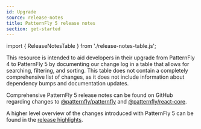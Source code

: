 ```yaml
---
id: Upgrade
source: release-notes
title: PatternFly 5 release notes
section: get-started
---
```


import { ReleaseNotesTable } from './release-notes-table.js';

This resource is intended to aid developers in their upgrade from PatternFly 4 to PatternFly 5 by documenting our change log in a table that allows for searching, filtering, and sorting.
This table does not contain a completely comprehensive list of changes, as it does not include information about dependency bumps and documentation updates.

Comprehensive PatternFly 5 release notes can be found on GitHub regarding changes to [@patternfly/patternfly](https://github.com/patternfly/patternfly/releases) and [@patternfly/react-core](https://github.com/patternfly/patternfly-react/releases).

A higher level overview of the changes introduced with PatternFly 5 can be found in the [release highlights](/get-started/release-highlights/).

<ReleaseNotesTable/>

